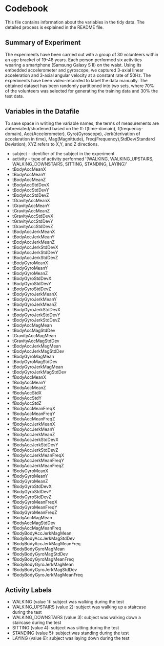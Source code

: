 # Codebook

This file contains information about the variables in the tidy data. 
The detailed process is explained in the README file. 

## Summary of Experiment
The experiments have been carried out with a group of 30 volunteers within an age bracket of 19-48 years. Each person performed six activities wearing a smartphone (Samsung Galaxy S II) on the waist. Using its embedded accelerometer and gyroscope, we captured 3-axial linear acceleration and 3-axial angular velocity at a constant rate of 50Hz. The experiments have been video-recorded to label the data manually. The obtained dataset has been randomly partitioned into two sets, where 70% of the volunteers was selected for generating the training data and 30% the test data. 

## Variables in the Datafile
To save space in writing the variable names, the terms of measurements are abbreviated/shortened based on the ff: t(time-domain), f(frequency-domain), Acc(Accelerometer), Gyro(Gyroscope), Jerk(derivation of accelaration in time), Mag(Magnittude), Freq(Frequency),StdDev(Standard Deviation), XYZ refers to X,Y, and Z directions. 
* subject - identifier of the subject in the experiment
* activity - type of activity performed '(WALKING, WALKING_UPSTAIRS, WALKING_DOWNSTAIRS, SITTING, STANDING, LAYING)'
* tBodyAccMeanX
* tBodyAccMeanY
* tBodyAccMeanZ
* tBodyAccStdDevX
* tBodyAccStdDevY
* tBodyAccStdDevZ
* tGravityAccMeanX
* tGravityAccMeanY
* tGravityAccMeanZ
* tGravityAccStdDevX
* tGravityAccStdDevY
* tGravityAccStdDevZ
* tBodyAccJerkMeanX
* tBodyAccJerkMeanY
* tBodyAccJerkMeanZ
* tBodyAccJerkStdDevX
* tBodyAccJerkStdDevY
* tBodyAccJerkStdDevZ
* tBodyGyroMeanX
* tBodyGyroMeanY
* tBodyGyroMeanZ
* tBodyGyroStdDevX
* tBodyGyroStdDevY
* tBodyGyroStdDevZ
* tBodyGyroJerkMeanX
* tBodyGyroJerkMeanY
* tBodyGyroJerkMeanZ
* tBodyGyroJerkStdDevX
* tBodyGyroJerkStdDevY
* tBodyGyroJerkStdDevZ
* tBodyAccMagMean
* tBodyAccMagStdDev
* tGravityAccMagMean
* tGravityAccMagStdDev
* tBodyAccJerkMagMean
* tBodyAccJerkMagStdDev
* tBodyGyroMagMean
* tBodyGyroMagStdDev
* tBodyGyroJerkMagMean
* tBodyGyroJerkMagStdDev
* fBodyAccMeanX
* fBodyAccMeanY
* fBodyAccMeanZ
* fBodyAccStdX
* fBodyAccStdY
* fBodyAccStdZ
* fBodyAccMeanFreqX
* fBodyAccMeanFreqY
* fBodyAccMeanFreqZ
* fBodyAccJerkMeanX
* fBodyAccJerkMeanY
* fBodyAccJerkMeanZ
* fBodyAccJerkStdDevX
* fBodyAccJerkStdDevY
* fBodyAccJerkStdDevZ
* fBodyAccJerkMeanFreqX
* fBodyAccJerkMeanFreqY
* fBodyAccJerkMeanFreqZ
* fBodyGyroMeanX
* fBodyGyroMeanY
* fBodyGyroMeanZ
* fBodyGyroStdDevX
* fBodyGyroStdDevY
* fBodyGyroStdDevZ
* fBodyGyroMeanFreqX
* fBodyGyroMeanFreqY
* fBodyGyroMeanFreqZ
* fBodyAccMagMean
* fBodyAccMagStdDev
* fBodyAccMagMeanFreq
* fBodyBodyAccJerkMagMean
* fBodyBodyAccJerkMagStdDev
* fBodyBodyAccJerkMagMeanFreq
* fBodyBodyGyroMagMean
* fBodyBodyGyroMagStdDev
* fBodyBodyGyroMagMeanFreq
* fBodyBodyGyroJerkMagMean
* fBodyBodyGyroJerkMagStdDev
* fBodyBodyGyroJerkMagMeanFreq

## Activity Labels
* WALKING (value 1): subject was walking during the test
* WALKING_UPSTAIRS (value 2): subject was walking up a staircase during the test
* WALKING_DOWNSTAIRS (value 3): subject was walking down a staircase during the test
* SITTING (value 4): subject was sitting during the test
* STANDING (value 5): subject was standing during the test
* LAYING (value 6): subject was laying down during the test